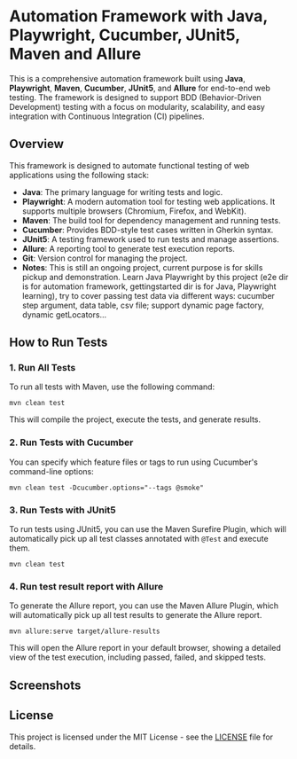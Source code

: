 <h1>Automation Framework with Java, Playwright, Cucumber, JUnit5, Maven and Allure</h1>

<p>This is a comprehensive automation framework built using <strong>Java</strong>, <strong>Playwright</strong>, <strong>Maven</strong>, <strong>Cucumber</strong>, <strong>JUnit5</strong>, and <strong>Allure</strong> for end-to-end web testing. The framework is designed to support BDD (Behavior-Driven Development) testing with a focus on modularity, scalability, and easy integration with Continuous Integration (CI) pipelines.</p>


<h2 id="overview">Overview</h2>
<p>This framework is designed to automate functional testing of web applications using the following stack:</p>
<ul>
  <li><strong>Java</strong>: The primary language for writing tests and logic.</li>
  <li><strong>Playwright</strong>: A modern automation tool for testing web applications. It supports multiple browsers (Chromium, Firefox, and WebKit).</li>
  <li><strong>Maven</strong>: The build tool for dependency management and running tests.</li>
  <li><strong>Cucumber</strong>: Provides BDD-style test cases written in Gherkin syntax.</li>
  <li><strong>JUnit5</strong>: A testing framework used to run tests and manage assertions.</li>
  <li><strong>Allure</strong>: A reporting tool to generate test execution reports.</li>
  <li><strong>Git</strong>: Version control for managing the project.</li>
  <li><strong>Notes</strong>: This is still an ongoing project, current purpose is for skills pickup and demonstration. Learn Java Playwright by this project (e2e dir is for automation framework, gettingstarted dir is for Java, Playwright learning), try to cover passing test data via different ways: cucumber step argument, data table, csv file; support dynamic page factory, dynamic getLocators...</li>
</ul>


<h2 id="how-to-run-tests">How to Run Tests</h2>

<h3>1. Run All Tests</h3>
<p>To run all tests with Maven, use the following command:</p>
<pre><code>mvn clean test</code></pre>
<p>This will compile the project, execute the tests, and generate results.</p>

<h3>2. Run Tests with Cucumber</h3>
<p>You can specify which feature files or tags to run using Cucumber's command-line options:</p>
<pre><code>mvn clean test -Dcucumber.options="--tags @smoke"</code></pre>

<h3>3. Run Tests with JUnit5</h3>
<p>To run tests using JUnit5, you can use the Maven Surefire Plugin, which will automatically pick up all test classes annotated with <code>@Test</code> and execute them.</p>
<pre><code>mvn clean test</code></pre>

<h3>4. Run test result report with Allure</h3>
<p>To generate the Allure report, you can use the Maven Allure Plugin, which will automatically pick up all test results to generate the Allure report.</p>
<pre><code>mvn allure:serve target/allure-results </code></pre>
<p>This will open the Allure report in your default browser, showing a detailed view of the test execution, including passed, failed, and skipped tests.</p>

<h2 id="Screenshots">Screenshots</h2>


<h2 id="license">License</h2>
<p>This project is licensed under the MIT License - see the <a href="LICENSE">LICENSE</a> file for details.</p>
